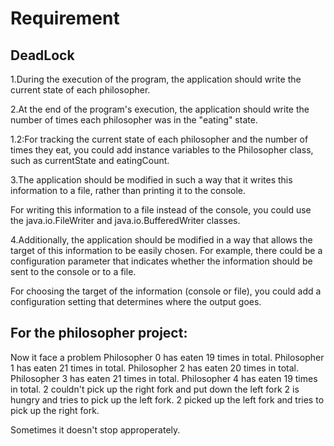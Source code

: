 # Requirement

## DeadLock

1.During the execution of the program, the application should write the current state of each philosopher.


2.At the end of the program's execution, the application should write the number of times each philosopher was in the "eating" state.

1.2:For tracking the current state of each philosopher and the number of times they eat, you could add instance variables to the Philosopher class, such as currentState and eatingCount.

3.The application should be modified in such a way that it writes this information to a file, rather than printing it to the console.

For writing this information to a file instead of the console, you could use the java.io.FileWriter and java.io.BufferedWriter classes.

4.Additionally, the application should be modified in a way that allows the target of this information to be easily chosen. For example, there could be a configuration parameter that indicates whether the information should be sent to the console or to a file.

For choosing the target of the information (console or file), you could add a configuration setting that determines where the output goes.

## For the philosopher project:

Now it face a problem
Philosopher 0 has eaten 19 times in total.
Philosopher 1 has eaten 21 times in total.
Philosopher 2 has eaten 20 times in total.
Philosopher 3 has eaten 21 times in total.
Philosopher 4 has eaten 19 times in total.
2 couldn't pick up the right fork and put down the left fork
2 is hungry and tries to pick up the left fork.
2 picked up the left fork and tries to pick up the right fork.

Sometimes it doesn't stop approperately.

